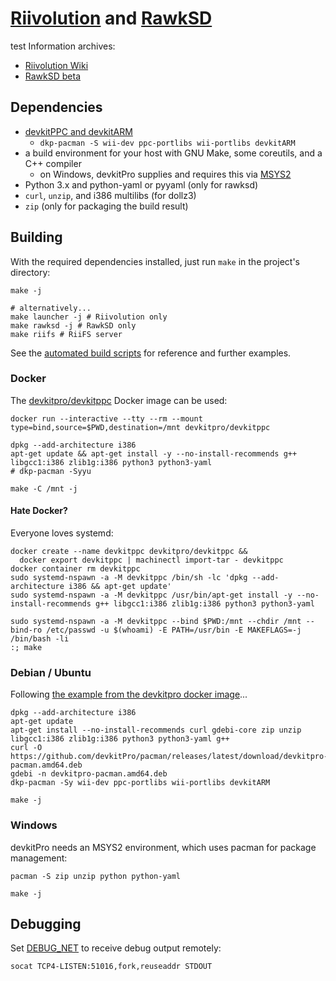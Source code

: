 # [Riivolution](https://wiibrew.org/wiki/Riivolution) and [RawkSD](https://wiibrew.org/wiki/RawkSD)
test
Information archives:
- [Riivolution Wiki](https://aerialx.github.io/rvlution.net/wiki/Main_Page/)
- [RawkSD beta](https://www.japaneatahand.com/rawksd/beta.htm)

## Dependencies

- [devkitPPC and devkitARM](https://devkitpro.org/wiki/Getting_Started)
	- `dkp-pacman -S wii-dev ppc-portlibs wii-portlibs devkitARM`
- a build environment for your host with GNU Make, some coreutils, and a C++ compiler
	- on Windows, devkitPro supplies and requires this via [MSYS2](https://www.msys2.org/)
- Python 3.x and python-yaml or pyyaml (only for rawksd)
- `curl`, `unzip`, and i386 multilibs (for dollz3)
- `zip` (only for packaging the build result)

## Building

With the required dependencies installed, just run `make` in the project's directory:

```shell
make -j

# alternatively...
make launcher -j # Riivolution only
make rawksd -j # RawkSD only
make riifs # RiiFS server
```

See the [automated build scripts](./.github/workflows/build.yml) for reference and further examples.

### Docker

The [devkitpro/devkitppc](https://hub.docker.com/r/devkitpro/devkitppc) Docker image can be used:

```shell
docker run --interactive --tty --rm --mount type=bind,source=$PWD,destination=/mnt devkitpro/devkitppc

dpkg --add-architecture i386
apt-get update && apt-get install -y --no-install-recommends g++ libgcc1:i386 zlib1g:i386 python3 python3-yaml
# dkp-pacman -Syyu

make -C /mnt -j
```

#### Hate Docker?

Everyone loves systemd:

```shell
docker create --name devkitppc devkitpro/devkitppc &&
  docker export devkitppc | machinectl import-tar - devkitppc
docker container rm devkitppc
sudo systemd-nspawn -a -M devkitppc /bin/sh -lc 'dpkg --add-architecture i386 && apt-get update'
sudo systemd-nspawn -a -M devkitppc /usr/bin/apt-get install -y --no-install-recommends g++ libgcc1:i386 zlib1g:i386 python3 python3-yaml

sudo systemd-nspawn -a -M devkitppc --bind $PWD:/mnt --chdir /mnt --bind-ro /etc/passwd -u $(whoami) -E PATH=/usr/bin -E MAKEFLAGS=-j /bin/bash -li
:; make
```

### Debian / Ubuntu

Following [the example from the devkitpro docker image](https://github.com/devkitPro/docker/blob/master/toolchain-base/Dockerfile)...

```shell
dpkg --add-architecture i386
apt-get update
apt-get install --no-install-recommends curl gdebi-core zip unzip libgcc1:i386 zlib1g:i386 python3 python3-yaml g++
curl -O https://github.com/devkitPro/pacman/releases/latest/download/devkitpro-pacman.amd64.deb
gdebi -n devkitpro-pacman.amd64.deb
dkp-pacman -Sy wii-dev ppc-portlibs wii-portlibs devkitARM

make -j
```

### Windows

devkitPro needs an MSYS2 environment, which uses pacman for package management:

```shell
pacman -S zip unzip python python-yaml

make -j
```

## Debugging

Set [DEBUG_NET](launcher/include/init.h) to receive debug output remotely:

```shell
socat TCP4-LISTEN:51016,fork,reuseaddr STDOUT
```
